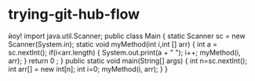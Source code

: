 # trying-git-hub-flow
йоу!
import java.util.Scanner;
public class Main {
    static Scanner sc = new Scanner(System.in);
    static void myMethod(int i,int [] arr) {
        int a = sc.nextInt();
        if(i<arr.length) {
            System.out.print(a + " ");
            i++;
            myMethod(i, arr);
        }
        return 0 ;
    }
    public static void main(String[] args) {
        int n=sc.nextInt();
        int arr[] = new int[n];
        int i=0;
        myMethod(i, arr);
    }
}
